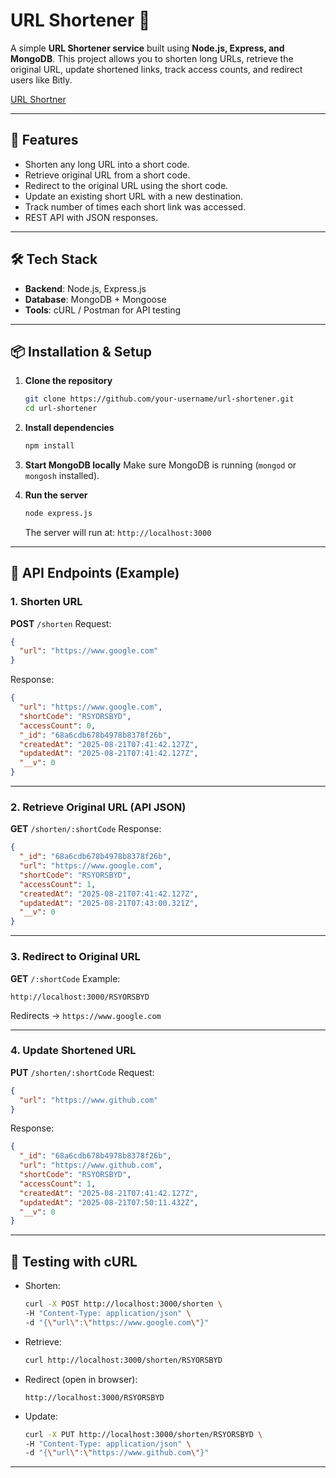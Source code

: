 
# URL Shortener 🔗

A simple **URL Shortener service** built using **Node.js, Express, and MongoDB**.
This project allows you to shorten long URLs, retrieve the original URL, update shortened links, track access counts, and redirect users like Bitly.

[URL Shortner](https://roadmap.sh/projects/url-shortening-service)

---

## 🚀 Features

* Shorten any long URL into a short code.
* Retrieve original URL from a short code.
* Redirect to the original URL using the short code.
* Update an existing short URL with a new destination.
* Track number of times each short link was accessed.
* REST API with JSON responses.

---

## 🛠️ Tech Stack

* **Backend**: Node.js, Express.js
* **Database**: MongoDB + Mongoose
* **Tools**: cURL / Postman for API testing

---

## 📦 Installation & Setup

1. **Clone the repository**

   ```bash
   git clone https://github.com/your-username/url-shortener.git
   cd url-shortener
   ```

2. **Install dependencies**

   ```bash
   npm install
   ```

3. **Start MongoDB locally**
   Make sure MongoDB is running (`mongod` or `mongosh` installed).

4. **Run the server**

   ```bash
   node express.js
   ```

   The server will run at: `http://localhost:3000`

---

## 📌 API Endpoints (Example)


### 1. Shorten URL

**POST** `/shorten`
Request:

```json
{
  "url": "https://www.google.com"
}
```

Response:

```json
{
  "url": "https://www.google.com",
  "shortCode": "RSYORSBYD",
  "accessCount": 0,
  "_id": "68a6cdb678b4978b8378f26b",
  "createdAt": "2025-08-21T07:41:42.127Z",
  "updatedAt": "2025-08-21T07:41:42.127Z",
  "__v": 0
}
```

---

### 2. Retrieve Original URL (API JSON)

**GET** `/shorten/:shortCode`
Response:

```json
{
  "_id": "68a6cdb678b4978b8378f26b",
  "url": "https://www.google.com",
  "shortCode": "RSYORSBYD",
  "accessCount": 1,
  "createdAt": "2025-08-21T07:41:42.127Z",
  "updatedAt": "2025-08-21T07:43:00.321Z",
  "__v": 0
}
```

---

### 3. Redirect to Original URL

**GET** `/:shortCode`
Example:

```
http://localhost:3000/RSYORSBYD
```

Redirects → `https://www.google.com`

---

### 4. Update Shortened URL

**PUT** `/shorten/:shortCode`
Request:

```json
{
  "url": "https://www.github.com"
}
```

Response:

```json
{
  "_id": "68a6cdb678b4978b8378f26b",
  "url": "https://www.github.com",
  "shortCode": "RSYORSBYD",
  "accessCount": 1,
  "createdAt": "2025-08-21T07:41:42.127Z",
  "updatedAt": "2025-08-21T07:50:11.432Z",
  "__v": 0
}
```

---

## 🧪 Testing with cURL

* Shorten:

  ```bash
  curl -X POST http://localhost:3000/shorten \
  -H "Content-Type: application/json" \
  -d "{\"url\":\"https://www.google.com\"}"
  ```

* Retrieve:

  ```bash
  curl http://localhost:3000/shorten/RSYORSBYD
  ```

* Redirect (open in browser):

  ```
  http://localhost:3000/RSYORSBYD
  ```

* Update:

  ```bash
  curl -X PUT http://localhost:3000/shorten/RSYORSBYD \
  -H "Content-Type: application/json" \
  -d "{\"url\":\"https://www.github.com\"}"
  ```

---
